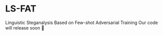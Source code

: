 # LS-FAT
Linguistic Steganalysis Based on Few-shot Adversarial Training
Our code will release soon 👾
